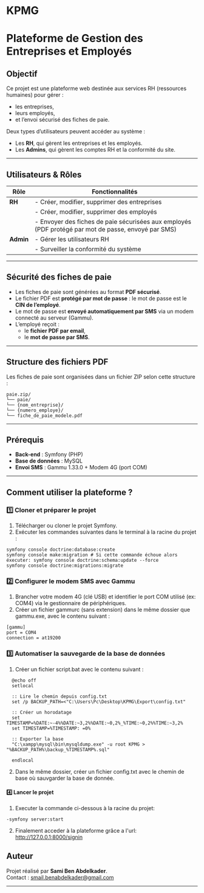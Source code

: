 # KPMG
# Plateforme de Gestion des Entreprises et Employés

## Objectif

Ce projet est une plateforme web destinée aux services RH (ressources humaines) pour gérer :
- les entreprises,
- leurs employés,
- et l’envoi sécurisé des fiches de paie.

Deux types d’utilisateurs peuvent accéder au système :  
- Les **RH**, qui gèrent les entreprises et les employés.  
- Les **Admins**, qui gèrent les comptes RH et la conformité du site.

---

## Utilisateurs & Rôles

| Rôle      | Fonctionnalités |
|-----------|-----------------|
| **RH**    | - Créer, modifier, supprimer des entreprises  
|           | - Créer, modifier, supprimer des employés  
|           | - Envoyer des fiches de paie sécurisées aux employés (PDF protégé par mot de passe, envoyé par SMS) |
| **Admin** | - Gérer les utilisateurs RH  
|           | - Surveiller la conformité du système |

---

##  Sécurité des fiches de paie

- Les fiches de paie sont générées au format **PDF sécurisé**.
- Le fichier PDF est **protégé par mot de passe** : le mot de passe est le **CIN de l’employé**.
- Le mot de passe est **envoyé automatiquement par SMS** via un modem connecté au serveur (Gammu).
- L’employé reçoit :
  - le **fichier PDF par email**,
  - le **mot de passe par SMS**.

---

## Structure des fichiers PDF

Les fiches de paie sont organisées dans un fichier ZIP selon cette structure :
```
paie.zip/
└── paie/
└── {nom_entreprise}/
└── {numero_employe}/
└── fiche_de_paie_modele.pdf
```

---

## Prérequis 

- **Back-end** : Symfony (PHP)
- **Base de données** : MySQL
- **Envoi SMS** : Gammu 1.33.0 + Modem 4G (port COM)

---

## Comment utiliser la plateforme ?

### 1️⃣ Cloner et préparer le projet

1. Télécharger ou cloner le projet Symfony.
2. Exécuter les commandes suivantes dans le terminal à la racine du projet :

```
symfony console doctrine:database:create
symfony console make:migration # Si cette commande échoue alors éxecuter: symfony console doctrine:schema:update --force
symfony console doctrine:migrations:migrate
```


### 2️⃣ Configurer le modem SMS avec Gammu
  1. Brancher votre modem 4G (clé USB) et identifier le port COM utilisé (ex: COM4) via le gestionnaire de périphériques.
  2. Créer un fichier gammurc (sans extension) dans le même dossier que gammu.exe, avec le contenu suivant :
```
[gammu]
port = COM4
connection = at19200
```

### 3️⃣ Automatiser la sauvegarde de la base de données
  1. Créer un fichier script.bat avec le contenu suivant :
```
  @echo off
  setlocal
  
  :: Lire le chemin depuis config.txt
  set /p BACKUP_PATH=<"C:\Users\Pc\Desktop\KPMG\Export\config.txt"
  
  :: Créer un horodatage
  set TIMESTAMP=%DATE:~-4%%DATE:~3,2%%DATE:~0,2%_%TIME:~0,2%%TIME:~3,2%
  set TIMESTAMP=%TIMESTAMP: =0%
  
  :: Exporter la base
  "C:\xampp\mysql\bin\mysqldump.exe" -u root KPMG > "%BACKUP_PATH%\backup_%TIMESTAMP%.sql"
  
  endlocal
```
  2. Dans le même dossier, créer un fichier config.txt avec le chemin de base où sauvgarder la base de donnée.

#### 4️⃣ Lancer le projet
  1. Executer la commande ci-dessous à la racine du projet:
```
-symfony server:start 
```
  2. Finalement acceder à la plateforme grâce a l'url: http://127.0.0.1:8000/signin

## Auteur

Projet réalisé par **Sami Ben Abdelkader**.  
Contact : [smail.benabdelkader@gmail.com](mailto:smail.benabdelkader@gmail.com)

---

